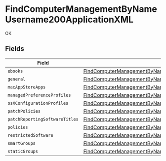 # FindComputerManagementByNameUsername200ApplicationXML

OK


## Fields

| Field                                                                                                                                                                                               | Type                                                                                                                                                                                                | Required                                                                                                                                                                                            | Description                                                                                                                                                                                         |
| --------------------------------------------------------------------------------------------------------------------------------------------------------------------------------------------------- | --------------------------------------------------------------------------------------------------------------------------------------------------------------------------------------------------- | --------------------------------------------------------------------------------------------------------------------------------------------------------------------------------------------------- | --------------------------------------------------------------------------------------------------------------------------------------------------------------------------------------------------- |
| `ebooks`                                                                                                                                                                                            | [FindComputerManagementByNameUsername200ApplicationXMLEbooks](../../models/operations/findcomputermanagementbynameusername200applicationxmlebooks.md)[]                                             | :heavy_minus_sign:                                                                                                                                                                                  | N/A                                                                                                                                                                                                 |
| `general`                                                                                                                                                                                           | [FindComputerManagementByNameUsername200ApplicationXMLGeneral](../../models/operations/findcomputermanagementbynameusername200applicationxmlgeneral.md)                                             | :heavy_minus_sign:                                                                                                                                                                                  | N/A                                                                                                                                                                                                 |
| `macAppStoreApps`                                                                                                                                                                                   | [FindComputerManagementByNameUsername200ApplicationXMLMacAppStoreApps](../../models/operations/findcomputermanagementbynameusername200applicationxmlmacappstoreapps.md)[]                           | :heavy_minus_sign:                                                                                                                                                                                  | N/A                                                                                                                                                                                                 |
| `managedPreferenceProfiles`                                                                                                                                                                         | [FindComputerManagementByNameUsername200ApplicationXMLManagedPreferenceProfiles](../../models/operations/findcomputermanagementbynameusername200applicationxmlmanagedpreferenceprofiles.md)[]       | :heavy_minus_sign:                                                                                                                                                                                  | N/A                                                                                                                                                                                                 |
| `osXConfigurationProfiles`                                                                                                                                                                          | [FindComputerManagementByNameUsername200ApplicationXMLOsXConfigurationProfiles](../../models/operations/findcomputermanagementbynameusername200applicationxmlosxconfigurationprofiles.md)[]         | :heavy_minus_sign:                                                                                                                                                                                  | N/A                                                                                                                                                                                                 |
| `patchPolicies`                                                                                                                                                                                     | [FindComputerManagementByNameUsername200ApplicationXMLPatchPolicies](../../models/operations/findcomputermanagementbynameusername200applicationxmlpatchpolicies.md)[]                               | :heavy_minus_sign:                                                                                                                                                                                  | N/A                                                                                                                                                                                                 |
| `patchReportingSoftwareTitles`                                                                                                                                                                      | [FindComputerManagementByNameUsername200ApplicationXMLPatchReportingSoftwareTitles](../../models/operations/findcomputermanagementbynameusername200applicationxmlpatchreportingsoftwaretitles.md)[] | :heavy_minus_sign:                                                                                                                                                                                  | N/A                                                                                                                                                                                                 |
| `policies`                                                                                                                                                                                          | [FindComputerManagementByNameUsername200ApplicationXMLPolicies](../../models/operations/findcomputermanagementbynameusername200applicationxmlpolicies.md)[]                                         | :heavy_minus_sign:                                                                                                                                                                                  | N/A                                                                                                                                                                                                 |
| `restrictedSoftware`                                                                                                                                                                                | [FindComputerManagementByNameUsername200ApplicationXMLRestrictedSoftware](../../models/operations/findcomputermanagementbynameusername200applicationxmlrestrictedsoftware.md)[]                     | :heavy_minus_sign:                                                                                                                                                                                  | N/A                                                                                                                                                                                                 |
| `smartGroups`                                                                                                                                                                                       | [FindComputerManagementByNameUsername200ApplicationXMLSmartGroups](../../models/operations/findcomputermanagementbynameusername200applicationxmlsmartgroups.md)[]                                   | :heavy_minus_sign:                                                                                                                                                                                  | N/A                                                                                                                                                                                                 |
| `staticGroups`                                                                                                                                                                                      | [FindComputerManagementByNameUsername200ApplicationXMLStaticGroups](../../models/operations/findcomputermanagementbynameusername200applicationxmlstaticgroups.md)[]                                 | :heavy_minus_sign:                                                                                                                                                                                  | N/A                                                                                                                                                                                                 |